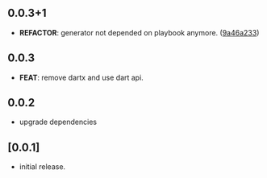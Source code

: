 ## 0.0.3+1

 - **REFACTOR**: generator not depended on playbook anymore. ([9a46a233](https://github.com/playbook-ui/playbook-flutter/commit/9a46a2335d4934158c840da39fc3743b9959fe67))

## 0.0.3

 - **FEAT**: remove dartx and use dart api.

## 0.0.2

 - upgrade dependencies

## [0.0.1]

- initial release.
